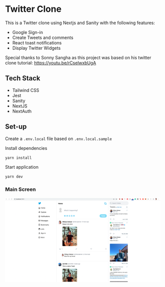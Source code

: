 # Twitter Clone
This is a Twitter clone using Nextjs and Sanity with the following features:
- Google Sign-in
- Create Tweets and comments
- React toast notifications
- Display Twitter Widgets 

Special thanks to Sonny Sangha as this project was based on his twitter clone tutorial:
https://youtu.be/rCselwxbUgA

## Tech Stack
- Tailwind CSS
- Jest
- Sanity
- NextJS
- NextAuth

## Set-up

Create a `.env.local` file based on `.env.local.sample`

Install dependencies
```bash
yarn install
```
Start application

```bash
yarn dev
```

### Main Screen

<img src="demo/main_screen.png" alt="mv1">

